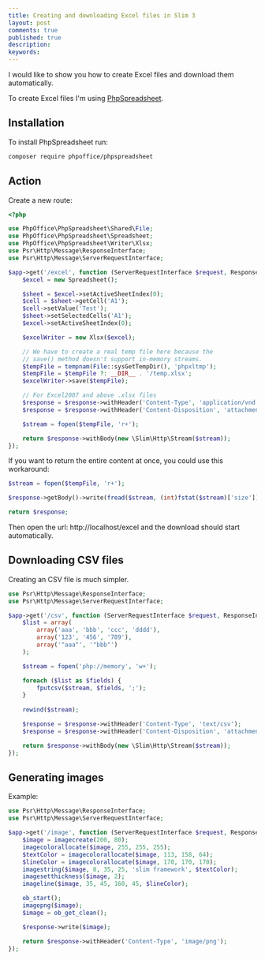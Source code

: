 ```yaml
---
title: Creating and downloading Excel files in Slim 3
layout: post
comments: true
published: true
description: 
keywords: 
---
```


I would like to show you how to create Excel files and download them automatically.

To create Excel files I'm using [PhpSpreadsheet](https://github.com/PHPOffice/PhpSpreadsheet). 

## Installation

To install PhpSpreadsheet run:

```bash
composer require phpoffice/phpspreadsheet
```

## Action

Create a new route:

```php
<?php

use PhpOffice\PhpSpreadsheet\Shared\File;
use PhpOffice\PhpSpreadsheet\Spreadsheet;
use PhpOffice\PhpSpreadsheet\Writer\Xlsx;
use Psr\Http\Message\ResponseInterface;
use Psr\Http\Message\ServerRequestInterface;

$app->get('/excel', function (ServerRequestInterface $request, ResponseInterface $response) {
    $excel = new Spreadsheet();

    $sheet = $excel->setActiveSheetIndex(0);
    $cell = $sheet->getCell('A1');
    $cell->setValue('Test');
    $sheet->setSelectedCells('A1');
    $excel->setActiveSheetIndex(0);

    $excelWriter = new Xlsx($excel);

    // We have to create a real temp file here because the
    // save() method doesn't support in-memory streams.
    $tempFile = tempnam(File::sysGetTempDir(), 'phpxltmp');
    $tempFile = $tempFile ?: __DIR__ . '/temp.xlsx';
    $excelWriter->save($tempFile);

    // For Excel2007 and above .xlsx files   
    $response = $response->withHeader('Content-Type', 'application/vnd.openxmlformats-officedocument.spreadsheetml.sheet');
    $response = $response->withHeader('Content-Disposition', 'attachment; filename="file.xlsx"');

    $stream = fopen($tempFile, 'r+');

    return $response->withBody(new \Slim\Http\Stream($stream));
});
```

If you want to return the entire content at once, you could use this workaround:

```php
$stream = fopen($tempFile, 'r+');

$response->getBody()->write(fread($stream, (int)fstat($stream)['size']));

return $response;
```

Then open the url: http://localhost/excel and the download should start automatically.

## Downloading CSV files

Creating an CSV file is much simpler.

```php
use Psr\Http\Message\ResponseInterface;
use Psr\Http\Message\ServerRequestInterface;

$app->get('/csv', function (ServerRequestInterface $request, ResponseInterface $response) {
    $list = array(
        array('aaa', 'bbb', 'ccc', 'dddd'),
        array('123', '456', '789'),
        array('"aaa"', '"bbb"')
    );

    $stream = fopen('php://memory', 'w+');

    foreach ($list as $fields) {
        fputcsv($stream, $fields, ';');
    }
    
    rewind($stream);

    $response = $response->withHeader('Content-Type', 'text/csv');
    $response = $response->withHeader('Content-Disposition', 'attachment; filename="file.csv"');

    return $response->withBody(new \Slim\Http\Stream($stream));
});
```

## Generating images

Example:

```php
use Psr\Http\Message\ResponseInterface;
use Psr\Http\Message\ServerRequestInterface;

$app->get('/image', function (ServerRequestInterface $request, ResponseInterface $response) {
    $image = imagecreate(200, 80);
    imagecolorallocate($image, 255, 255, 255);
    $textColor = imagecolorallocate($image, 113, 158, 64);
    $lineColor = imagecolorallocate($image, 170, 170, 170);
    imagestring($image, 8, 35, 25, 'slim framework', $textColor);
    imagesetthickness($image, 2);
    imageline($image, 35, 45, 160, 45, $lineColor);

    ob_start();
    imagepng($image);
    $image = ob_get_clean();

    $response->write($image);

    return $response->withHeader('Content-Type', 'image/png');
});
```
